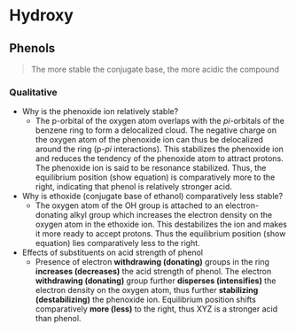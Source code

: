 # Hydroxy

## Phenols

> The more stable the conjugate base, the more acidic the compound

### Qualitative

- Why is the phenoxide ion relatively stable?
  - The p-orbital of the oxygen atom overlaps with the $pi$-orbitals of the benzene ring to form a delocalized cloud. The negative charge on the oxygen atom of the phenoxide ion can thus be delocalized around the ring (p-$pi$ interactions). This stabilizes the phenoxide ion and reduces the tendency of the phenoxide atom to attract protons. The phenoxide ion is said to be resonance stabilized. Thus, the equilibrium position (show equation) is comparatively more to the right, indicating that phenol is relatively stronger acid.
- Why is ethoxide (conjugate base of ethanol) comparatively less stable?
  - The oxygen atom of the OH group is attached to an electron-donating alkyl group which increases the electron density on the oxygen atom in the ethoxide ion. This destabilizes the ion and makes it more ready to accept protons. Thus the equilibrium position (show equation) lies comparatively less to the right.
- Effects of substituents on acid strength of phenol
  - Presence of electron **withdrawing (donating)** groups in the ring **increases (decreases)** the acid strength of phenol. The electron **withdrawing (donating)** group further **disperses (intensifies)** the electron density on the oxygen atom, thus further **stabilizing (destabilizing)** the phenoxide ion. Equilibrium position shifts comparatively **more (less)** to the right, thus XYZ is a stronger acid than phenol.